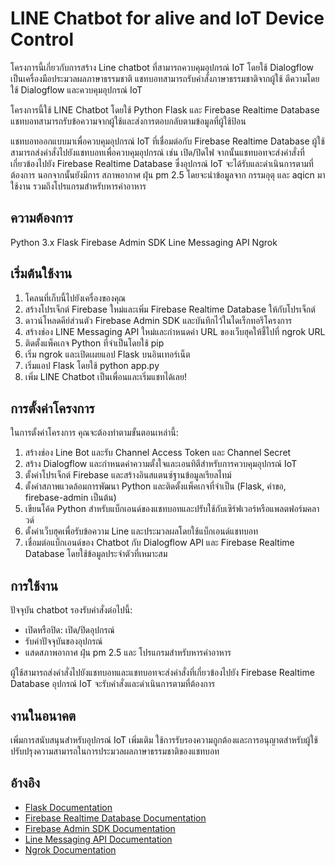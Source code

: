 # LINE Chatbot for alive and IoT Device Control

โครงการนี้เกี่ยวกับการสร้าง Line chatbot ที่สามารถควบคุมอุปกรณ์ IoT โดยใช้ Dialogflow เป็นเครื่องมือประมวลผลภาษาธรรมชาติ แชทบอทสามารถรับคำสั่งภาษาธรรมชาติจากผู้ใช้ ตีความโดยใช้ Dialogflow และควบคุมอุปกรณ์ IoT 

โครงการนี้ใช้ LINE Chatbot โดยใช้ Python Flask และ Firebase Realtime Database แชทบอทสามารถรับข้อความจากผู้ใช้และส่งการตอบกลับตามข้อมูลที่ผู้ใช้ป้อน

แชทบอทออกแบบมาเพื่อควบคุมอุปกรณ์ IoT ที่เชื่อมต่อกับ Firebase Realtime Database ผู้ใช้สามารถส่งคำสั่งไปยังแชทบอทเพื่อควบคุมอุปกรณ์ เช่น เปิด/ปิดไฟ 
จากนั้นแชทบอทจะส่งคำสั่งที่เกี่ยวข้องไปยัง Firebase Realtime Database ซึ่งอุปกรณ์ IoT จะได้รับและดำเนินการตามที่ต้องการ นอกจากนั้นยังมีการ สภาพอากาศ ฝุ่น pm 2.5 โดยจะนำข้อมูลจาก กรรมอุตุ และ aqicn มาใช้งาน
รวมถึงโปรแกรมสำหรับหารค่าอาหาร

## ความต้องการ
Python 3.x
Flask
Firebase Admin SDK
Line Messaging API
Ngrok

## เริ่มต้นใช้งาน
1. โคลนที่เก็บนี้ไปยังเครื่องของคุณ
2. สร้างโปรเจ็กต์ Firebase ใหม่และเพิ่ม Firebase Realtime Database ให้กับโปรเจ็กต์
3. ดาวน์โหลดคีย์ส่วนตัว Firebase Admin SDK และบันทึกไว้ในไดเร็กทอรีโครงการ
4. สร้างช่อง LINE Messaging API ใหม่และกำหนดค่า URL ของเว็บฮุคให้ชี้ไปที่ ngrok URL
5. ติดตั้งแพ็คเกจ Python ที่จำเป็นโดยใช้ pip
6. เริ่ม ngrok และเปิดเผยแอป Flask บนอินเทอร์เน็ต
7. เริ่มแอป Flask โดยใช้ python app.py
8. เพิ่ม LINE Chatbot เป็นเพื่อนและเริ่มแชทได้เลย!

## การตั้งค่าโครงการ
ในการตั้งค่าโครงการ คุณจะต้องทำตามขั้นตอนเหล่านี้:

1. สร้างช่อง Line Bot และรับ Channel Access Token และ Channel Secret
2. สร้าง Dialogflow และกำหนดค่าความตั้งใจและเอนทิตีสำหรับการควบคุมอุปกรณ์ IoT
3. ตั้งค่าโปรเจ็กต์ Firebase และสร้างอินสแตนซ์ฐานข้อมูลเรียลไทม์
4. ตั้งค่าสภาพแวดล้อมการพัฒนา Python และติดตั้งแพ็คเกจที่จำเป็น (Flask, คำขอ, firebase-admin เป็นต้น)
5. เขียนโค้ด Python สำหรับแบ็กเอนด์ของแชทบอทและปรับใช้กับเซิร์ฟเวอร์หรือแพลตฟอร์มคลาวด์
6. ตั้งค่าเว็บฮุคเพื่อรับข้อความ Line และประมวลผลโดยใช้แบ็กเอนด์แชทบอท
7. เชื่อมต่อแบ็กเอนด์ของ Chatbot กับ Dialogflow API และ Firebase Realtime Database โดยใช้ข้อมูลประจำตัวที่เหมาะสม


## การใช้งาน
ปัจจุบัน chatbot รองรับคำสั่งต่อไปนี้:

* เปิดหรือปิด: เปิด/ปิดอุปกรณ์ 
* รับค่าปัจจุบันของอุปกรณ์
* แสดสภาพอากาศ ฝุ่น pm 2.5 และ โปรแกรมสำหรับหารค่าอาหาร

ผู้ใช้สามารถส่งคำสั่งไปยังแชทบอทและแชทบอทจะส่งคำสั่งที่เกี่ยวข้องไปยัง Firebase Realtime Database อุปกรณ์ IoT จะรับคำสั่งและดำเนินการตามที่ต้องการ

## งานในอนาคต
เพิ่มการสนับสนุนสำหรับอุปกรณ์ IoT เพิ่มเติม
ใช้การรับรองความถูกต้องและการอนุญาตสำหรับผู้ใช้
ปรับปรุงความสามารถในการประมวลผลภาษาธรรมชาติของแชทบอท

## อ้างอิง
- [Flask Documentation](https://flask.palletsprojects.com/)
- [Firebase Realtime Database Documentation](https://firebase.google.com/docs/database)
- [Firebase Admin SDK Documentation](https://firebase.google.com/docs/admin/setup)
- [Line Messaging API Documentation](https://developers.line.biz/en/docs/messaging-api/overview/)
- [Ngrok Documentation](https://ngrok.com/docs)



